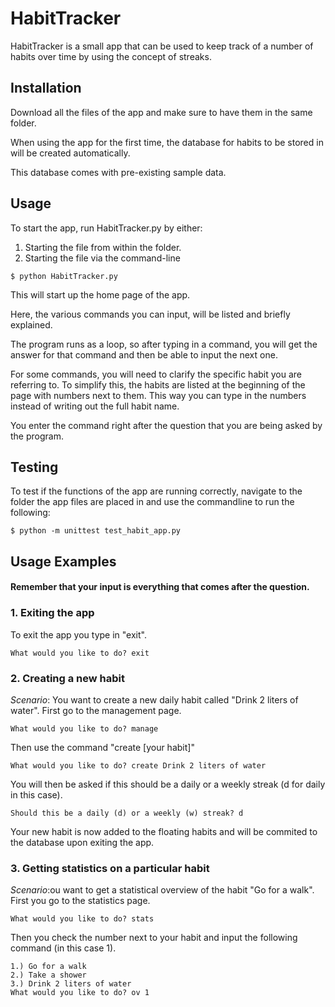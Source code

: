 # HabitTracker

HabitTracker is a small app that can be used to keep track of a number of habits over time by using the concept of streaks.

## Installation

Download all the files of the app and make sure to have them in the same folder.

When using the app for the first time, the database for habits to be stored in will be created automatically.

This database comes with pre-existing sample data.

## Usage

To start the app, run HabitTracker.py by either:
  1. Starting the file from within the folder.
  2. Starting the file via the command-line
```shell
$ python HabitTracker.py
```
This will start up the home page of the app.

Here, the various commands you can input, will be listed and briefly explained.

The program runs as a loop, so after typing in a command, you will get the answer for that command and then be able to input the next one.

For some commands, you will need to clarify the specific habit you are referring to. To simplify this, the habits are listed at the beginning of the page with numbers next to them. This way you can type in the numbers instead of writing out the full habit name.

You enter the command right after the question that you are being asked by the program.

## Testing
To test if the functions of the app are running correctly, navigate to the folder the app files are placed in and use the commandline to run the following:
```shell
$ python -m unittest test_habit_app.py
```

## Usage Examples

#### Remember that your input is everything that comes after the question.
### 1. Exiting the app
To exit the app you type in "exit".
```terminal
What would you like to do? exit
```

### 2. Creating a new habit
*Scenario*: You want to create a new daily habit called "Drink 2 liters of water".
First go to the management page.
```terminal
What would you like to do? manage
```
Then use the command "create [your habit]"
```terminal
What would you like to do? create Drink 2 liters of water
```
You will then be asked if this should be a daily or a weekly streak (d for daily in this case).
```terminal
Should this be a daily (d) or a weekly (w) streak? d
```
Your new habit is now added to the floating habits and will be commited to the database upon exiting the app.

### 3. Getting statistics on a particular habit
*Scenario*:ou want to get a statistical overview of the habit "Go for a walk".
First you go to the statistics page.
```terminal
What would you like to do? stats
```
Then you check the number next to your habit and input the following command (in this case 1).
```terminal
1.) Go for a walk
2.) Take a shower
3.) Drink 2 liters of water
What would you like to do? ov 1
```

